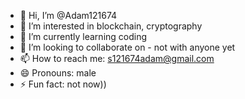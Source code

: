 - 👋 Hi, I’m @Adam121674
- 👀 I’m interested in blockchain, cryptography
- 🌱 I’m currently learning coding
- 💞️ I’m looking to collaborate on - not with anyone yet
- 📫 How to reach me: s121674adam@gmail.com
- 😄 Pronouns: male
- ⚡ Fun fact: not now))
<!---
Adam121674/Adam121674 is a ✨ special ✨ repository because its `README.md` (this file) appears on your GitHub profile.
You can click the Preview link to take a look at your changes.
--->
